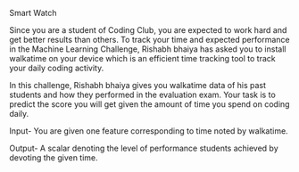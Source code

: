 Smart Watch

Since you are a student of Coding Club, you are expected to work hard and get better results
than others. To track your time and expected performance in the Machine Learning Challenge,
Rishabh bhaiya has asked you to install walkatime on your device which is an efficient time
tracking tool to track your daily coding activity.

In this challenge, Rishabh bhaiya gives you walkatime data of his past students and how they
performed in the evaluation exam. Your task is to predict the score you will get given the
amount of time you spend on coding daily.

Input- You are given one feature corresponding to time noted by walkatime.

Output- A scalar denoting the level of performance students achieved by devoting the given
time.
